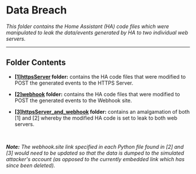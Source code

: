 # Data Breach #

*This folder contains the Home Assistant (HA) code files which were manipulated to leak the data/events generated by HA to two individual web servers.*

---------------
## Folder Contents ##

* **[[1]httpsServer](https://github.com/KurtL33/dissertationCodeFiles/tree/main/modified_hass_code_files/%5B2%5Ddata_breach/%5B1%5DhttpsServer) folder:** contains the HA code files that were modified to POST the generated events to the HTTPS Server.

* **[[2]webhook](https://github.com/KurtL33/dissertationCodeFiles/tree/main/modified_hass_code_files/%5B2%5Ddata_breach/%5B2%5Dwebhook) folder:** contains the HA code files that were modified to POST the generated events to the Webhook site.

* **[[3]httpsServer_and_webhook](https://github.com/KurtL33/dissertationCodeFiles/tree/main/modified_hass_code_files/%5B2%5Ddata_breach/%5B3%5DhttpsServer_and_webhook) folder:** contains an amalgamation of both [1] and [2] whereby the modified HA code is set to leak to both web servers.
<br />

***Note:** The webhook.site link specified in each Python file found in [2] and [3] would need to be updated so that the data is dumped to the simulated attacker's account (as opposed to the currently embedded link which has since been deleted).*

